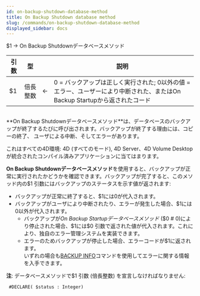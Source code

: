 ```yaml
---
id: on-backup-shutdown-database-method
title: On Backup Shutdown database method
slug: /commands/on-backup-shutdown-database-method
displayed_sidebar: docs
---
```


<!--REF #_command_.On Backup Shutdown database method.Syntax-->$1 -> On Backup Shutdownデータベースメソッド<!-- END REF-->
<!--REF #_command_.On Backup Shutdown database method.Params-->
| 引数 | 型 |  | 説明 |
| --- | --- | --- | --- |
| $1 | 倍長整数 | &#8592; | 0 = バックアップは正しく実行された; 0以外の値 = エラー、ユーザーにより中断された、またはOn Backup Startupから返されたコード |

<!-- END REF-->

## 

<!--REF #_command_.On Backup Shutdown database method.Summary-->**On Backup Shutdownデータベースメソッド**は、データベースのバックアップが終了するたびに呼び出されます。<!-- END REF-->バックアップが終了する理由には、コピーの終了、 ユーザによる中断、そしてエラーがあります。  
これはすべての4D環境: 4D (すべてのモード), 4D Server、4D Volume Desktopが統合されたコンパイル済みアプリケーションに当てはまります。

**On Backup Shutdownデータベースメソッド**を使用すると、バックアップが正常に実行されたかどうかを確認できます。バックアップが完了すると、このメソッド内の$1 引数にはバックアップのステータスを示す値が返されます:

* バックアップが正常に終了すると、$1には0が代入されます。
* バックアップがユーザにより中断されたり、エラーが発生した場合、$1には0以外が代入されます。  
   * バックアップが*On Backup Startupデータベースメソッド* ($0 # 0)により停止された場合、$1には$0 引数で返された値が代入されます。これにより、独自のエラー管理システムを実装できます。  
   * エラーのためバックアップが停止した場合、エラーコードが$1に返されます。  
いずれの場合も[BACKUP INFO](backup-info.md)コマンドを使用してエラーに関する情報を入手できます。

**注**: データベースメソッドで$1 引数 (倍長整数) を宣言しなければなりません:

```4d
 #DECLARE( $status : Integer)
```
